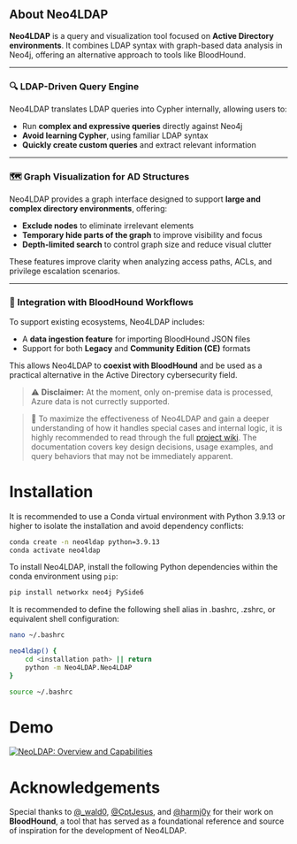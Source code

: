 ## About Neo4LDAP

**Neo4LDAP** is a query and visualization tool focused on **Active Directory environments**. It combines LDAP syntax with graph-based data analysis in Neo4j, offering an alternative approach to tools like BloodHound.

---

### 🔍 LDAP-Driven Query Engine

Neo4LDAP translates LDAP queries into Cypher internally, allowing users to:

- Run **complex and expressive queries** directly against Neo4j  
- **Avoid learning Cypher**, using familiar LDAP syntax  
- **Quickly create custom queries** and extract relevant information  

---

### 🗺️ Graph Visualization for AD Structures

Neo4LDAP provides a graph interface designed to support **large and complex directory environments**, offering:

- **Exclude nodes** to eliminate irrelevant elements
- **Temporary hide parts of the graph** to improve visibility and focus
- **Depth-limited search** to control graph size and reduce visual clutter

These features improve clarity when analyzing access paths, ACLs, and privilege escalation scenarios.

---

### 🔗 Integration with BloodHound Workflows

To support existing ecosystems, Neo4LDAP includes:

- A **data ingestion feature** for importing BloodHound JSON files  
- Support for both **Legacy** and **Community Edition (CE)** formats  

This allows Neo4LDAP to **coexist with BloodHound** and be used as a practical alternative in the Active Directory cybersecurity field.

> ⚠️ **Disclaimer:** At the moment, only on-premise data is processed, Azure data is not currectly supported.


> 📘 To maximize the effectiveness of Neo4LDAP and gain a deeper understanding of how it handles special cases and internal logic, it is highly recommended to read through the full [project wiki](https://github.com/Krypteria/Neo4LDAP/wiki). The documentation covers key design decisions, usage examples, and query behaviors that may not be immediately apparent.

# Installation

It is recommended to use a Conda virtual environment with Python 3.9.13 or higher to isolate the installation and avoid dependency conflicts:

```bash
conda create -n neo4ldap python=3.9.13
conda activate neo4ldap
```

To install Neo4LDAP, install the following Python dependencies within the conda environment using `pip`:

```bash
pip install networkx neo4j PySide6
```

It is recommended to define the following shell alias in .bashrc, .zshrc, or equivalent shell configuration:

```bash
nano ~/.bashrc

neo4ldap() {
    cd <installation path> || return
    python -m Neo4LDAP.Neo4LDAP
}

source ~/.bashrc
```

# Demo

[![NeoLDAP: Overview and Capabilities](https://github.com/user-attachments/assets/3e7f943d-c8eb-4c60-b2b5-7368d3e4b2c5)](https://www.youtube.com/watch?v=5V22K3lDEFw)


# Acknowledgements

Special thanks to [@_wald0](https://twitter.com/_wald0), [@CptJesus](https://twitter.com/CptJesus), and [@harmj0y](https://twitter.com/harmj0y) for their work on **BloodHound**, a tool that has served as a foundational reference and source of inspiration for the development of Neo4LDAP.
